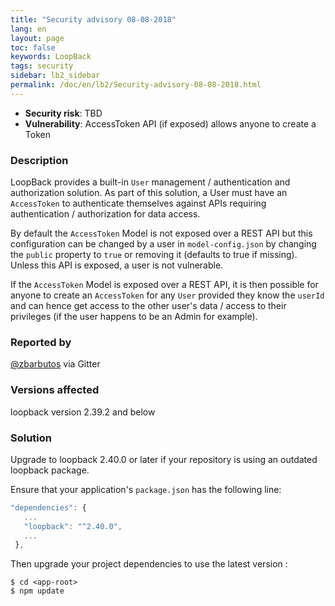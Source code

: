 ```yaml
---
title: "Security advisory 08-08-2018"
lang: en
layout: page
toc: false
keywords: LoopBack
tags: security
sidebar: lb2_sidebar
permalink: /doc/en/lb2/Security-advisory-08-08-2018.html
---
```


* **Security risk**: TBD
* **Vulnerability**: AccessToken API (if exposed) allows anyone to create a Token

### Description

LoopBack provides a built-in `User` management / authentication and authorization solution. As part of this solution, a User must have an `AccessToken` to authenticate themselves against APIs requiring authentication / authorization for data access.

By default the `AccessToken` Model is not exposed over a REST API but this configuration can be changed by a user in `model-config.json` by changing the `public` property to `true` or removing it (defaults to true if missing). Unless this API is exposed, a user is not vulnerable.

If the `AccessToken` Model is exposed over a REST API, it is then possible for anyone to create an `AccessToken` for any `User` provided they know the `userId` and can hence get access to the other user's data / access to their privileges (if the user happens to be an Admin for example).

### Reported by

[@zbarbutos](https://github.com/zbarbuto) via Gitter

### Versions affected

loopback version 2.39.2 and below

### Solution

Upgrade to loopback 2.40.0 or later if your repository is using an outdated loopback package.

Ensure that your application's `package.json` has the following line:

```js
"dependencies": {
   ...
   "loopback": "^2.40.0",
   ...
 },
```

Then upgrade your project dependencies to use the latest version :

```
$ cd <app-root>
$ npm update
```
